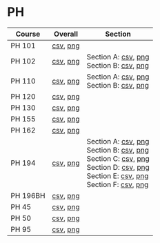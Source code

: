 # PH

| Course | Overall | Section |
| ------ | ------- | ------- |
| PH 101 | [csv](https://github.com/UCSD-Historical-Enrollment-Data/2025Spring/blob/main/overall/PH%20101.csv), [png](https://raw.githubusercontent.com/UCSD-Historical-Enrollment-Data/2025Spring/main/plot_overall/PH%20101.png) |  |
| PH 102 | [csv](https://github.com/UCSD-Historical-Enrollment-Data/2025Spring/blob/main/overall/PH%20102.csv), [png](https://raw.githubusercontent.com/UCSD-Historical-Enrollment-Data/2025Spring/main/plot_overall/PH%20102.png) | Section A: [csv](https://github.com/UCSD-Historical-Enrollment-Data/2025Spring/blob/main/section/PH%20102_A.csv), [png](https://raw.githubusercontent.com/UCSD-Historical-Enrollment-Data/2025Spring/main/plot_section/PH%20102_A.png)<br>Section B: [csv](https://github.com/UCSD-Historical-Enrollment-Data/2025Spring/blob/main/section/PH%20102_B.csv), [png](https://raw.githubusercontent.com/UCSD-Historical-Enrollment-Data/2025Spring/main/plot_section/PH%20102_B.png) |
| PH 110 | [csv](https://github.com/UCSD-Historical-Enrollment-Data/2025Spring/blob/main/overall/PH%20110.csv), [png](https://raw.githubusercontent.com/UCSD-Historical-Enrollment-Data/2025Spring/main/plot_overall/PH%20110.png) | Section A: [csv](https://github.com/UCSD-Historical-Enrollment-Data/2025Spring/blob/main/section/PH%20110_A.csv), [png](https://raw.githubusercontent.com/UCSD-Historical-Enrollment-Data/2025Spring/main/plot_section/PH%20110_A.png)<br>Section B: [csv](https://github.com/UCSD-Historical-Enrollment-Data/2025Spring/blob/main/section/PH%20110_B.csv), [png](https://raw.githubusercontent.com/UCSD-Historical-Enrollment-Data/2025Spring/main/plot_section/PH%20110_B.png) |
| PH 120 | [csv](https://github.com/UCSD-Historical-Enrollment-Data/2025Spring/blob/main/overall/PH%20120.csv), [png](https://raw.githubusercontent.com/UCSD-Historical-Enrollment-Data/2025Spring/main/plot_overall/PH%20120.png) |  |
| PH 130 | [csv](https://github.com/UCSD-Historical-Enrollment-Data/2025Spring/blob/main/overall/PH%20130.csv), [png](https://raw.githubusercontent.com/UCSD-Historical-Enrollment-Data/2025Spring/main/plot_overall/PH%20130.png) |  |
| PH 155 | [csv](https://github.com/UCSD-Historical-Enrollment-Data/2025Spring/blob/main/overall/PH%20155.csv), [png](https://raw.githubusercontent.com/UCSD-Historical-Enrollment-Data/2025Spring/main/plot_overall/PH%20155.png) |  |
| PH 162 | [csv](https://github.com/UCSD-Historical-Enrollment-Data/2025Spring/blob/main/overall/PH%20162.csv), [png](https://raw.githubusercontent.com/UCSD-Historical-Enrollment-Data/2025Spring/main/plot_overall/PH%20162.png) |  |
| PH 194 | [csv](https://github.com/UCSD-Historical-Enrollment-Data/2025Spring/blob/main/overall/PH%20194.csv), [png](https://raw.githubusercontent.com/UCSD-Historical-Enrollment-Data/2025Spring/main/plot_overall/PH%20194.png) | Section A: [csv](https://github.com/UCSD-Historical-Enrollment-Data/2025Spring/blob/main/section/PH%20194_A.csv), [png](https://raw.githubusercontent.com/UCSD-Historical-Enrollment-Data/2025Spring/main/plot_section/PH%20194_A.png)<br>Section B: [csv](https://github.com/UCSD-Historical-Enrollment-Data/2025Spring/blob/main/section/PH%20194_B.csv), [png](https://raw.githubusercontent.com/UCSD-Historical-Enrollment-Data/2025Spring/main/plot_section/PH%20194_B.png)<br>Section C: [csv](https://github.com/UCSD-Historical-Enrollment-Data/2025Spring/blob/main/section/PH%20194_C.csv), [png](https://raw.githubusercontent.com/UCSD-Historical-Enrollment-Data/2025Spring/main/plot_section/PH%20194_C.png)<br>Section D: [csv](https://github.com/UCSD-Historical-Enrollment-Data/2025Spring/blob/main/section/PH%20194_D.csv), [png](https://raw.githubusercontent.com/UCSD-Historical-Enrollment-Data/2025Spring/main/plot_section/PH%20194_D.png)<br>Section E: [csv](https://github.com/UCSD-Historical-Enrollment-Data/2025Spring/blob/main/section/PH%20194_E.csv), [png](https://raw.githubusercontent.com/UCSD-Historical-Enrollment-Data/2025Spring/main/plot_section/PH%20194_E.png)<br>Section F: [csv](https://github.com/UCSD-Historical-Enrollment-Data/2025Spring/blob/main/section/PH%20194_F.csv), [png](https://raw.githubusercontent.com/UCSD-Historical-Enrollment-Data/2025Spring/main/plot_section/PH%20194_F.png) |
| PH 196BH | [csv](https://github.com/UCSD-Historical-Enrollment-Data/2025Spring/blob/main/overall/PH%20196BH.csv), [png](https://raw.githubusercontent.com/UCSD-Historical-Enrollment-Data/2025Spring/main/plot_overall/PH%20196BH.png) |  |
| PH 45 | [csv](https://github.com/UCSD-Historical-Enrollment-Data/2025Spring/blob/main/overall/PH%2045.csv), [png](https://raw.githubusercontent.com/UCSD-Historical-Enrollment-Data/2025Spring/main/plot_overall/PH%2045.png) |  |
| PH 50 | [csv](https://github.com/UCSD-Historical-Enrollment-Data/2025Spring/blob/main/overall/PH%2050.csv), [png](https://raw.githubusercontent.com/UCSD-Historical-Enrollment-Data/2025Spring/main/plot_overall/PH%2050.png) |  |
| PH 95 | [csv](https://github.com/UCSD-Historical-Enrollment-Data/2025Spring/blob/main/overall/PH%2095.csv), [png](https://raw.githubusercontent.com/UCSD-Historical-Enrollment-Data/2025Spring/main/plot_overall/PH%2095.png) |  |
